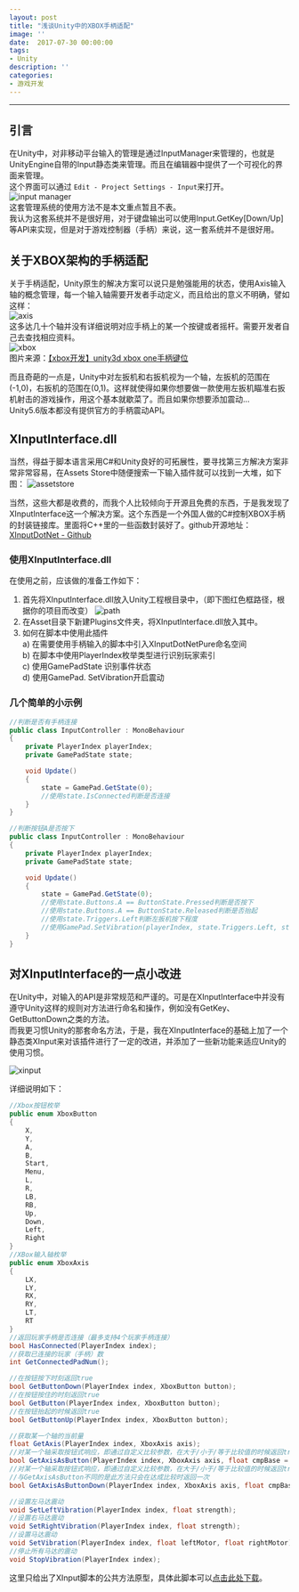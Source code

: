 ```yaml
---
layout: post
title: "浅谈Unity中的XBOX手柄适配"
image: ''
date:  2017-07-30 00:00:00
tags:
- Unity
description: ''
categories:
- 游戏开发
---
```


---
## 引言
在Unity中，对非移动平台输入的管理是通过InputManager来管理的，也就是UnityEngine自带的Input静态类来管理。而且在编辑器中提供了一个可视化的界面来管理。  
这个界面可以通过 ```Edit - Project Settings - Input```来打开。  
![input manager](../assets/img/UnityInput/inputmanagerview.png)  
这套管理系统的使用方法不是本文重点暂且不表。  
我认为这套系统并不是很好用，对于键盘输出可以使用Input.GetKey[Down/Up]等API来实现，但是对于游戏控制器（手柄）来说，这一套系统并不是很好用。

## 关于XBOX架构的手柄适配
关于手柄适配，Unity原生的解决方案可以说只是勉强能用的状态，使用Axis输入轴的概念管理，每一个输入轴需要开发者手动定义，而且给出的意义不明确，譬如这样：  
![axis](../assets/img/UnityInput/axis.png)  
这多达几十个轴并没有详细说明对应手柄上的某一个按键或者摇杆。需要开发者自己去查找相应资料。  
![xbox](../assets/img/UnityInput/xboxinput.jpeg)  
图片来源：[【xbox开发】unity3d xbox one手柄键位](http://www.voidcn.com/blog/egostudio/article/p-5979569.html)

而且奇葩的一点是，Unity中对左扳机和右扳机视为一个轴，左扳机的范围在(-1,0)，右扳机的范围在(0,1)。这样就使得如果你想要做一款使用左扳机瞄准右扳机射击的游戏操作，用这个基本就歇菜了。而且如果你想要添加震动…  
Unity5.6版本都没有提供官方的手柄震动API。

## XInputInterface.dll
当然，得益于脚本语言采用C#和Unity良好的可拓展性，要寻找第三方解决方案非常非常容易，在Assets Store中随便搜索一下输入插件就可以找到一大堆，如下图：
![assetstore](../assets/img/UnityInput/plugins.png)  

当然，这些大都是收费的，而我个人比较倾向于开源且免费的东西，于是我发现了XInputInterface这一个解决方案。这个东西是一个外国人做的C#控制XBOX手柄的封装链接库。里面将C++里的一些函数封装好了。github开源地址：[XInputDotNet - Github](https://github.com/speps/XInputDotNet)  

### 使用XInputInterface.dll
在使用之前，应该做的准备工作如下：

1.	首先将XInputInterface.dll放入Unity工程根目录中，（即下图红色框路径，根据你的项目而改变）
 ![path](../assets/img/UnityInput/path.png)
2.	在Asset目录下新建Plugins文件夹，将XInputInterface.dll放入其中。  
3.	如何在脚本中使用此插件  
    a)	在需要使用手柄输入的脚本中引入XInputDotNetPure命名空间  
    b)	在脚本中使用PlayerIndex枚举类型进行识别玩家索引  
    c)	使用GamePadState 识别事件状态  
    d)	使用GamePad. SetVibration开启震动  

### 几个简单的小示例

```csharp
//判断是否有手柄连接
public class InputController : MonoBehaviour 
{
    private PlayerIndex playerIndex;
    private GamePadState state;

    void Update()
    {
        state = GamePad.GetState(0);
        //使用state.IsConnected判断是否连接
    }
}

//判断按钮A是否按下
public class InputController : MonoBehaviour 
{
    private PlayerIndex playerIndex;
    private GamePadState state;

    void Update()
    {
        state = GamePad.GetState(0);
        //使用state.Buttons.A == ButtonState.Pressed判断是否按下
        //使用state.Buttons.A == ButtonState.Released判断是否抬起
        //使用state.Triggers.Left判断左扳机按下程度
        //使用GamePad.SetVibration(playerIndex, state.Triggers.Left, state.Triggers.Right);调动手柄左右两个震动马达	
    }
}

```

## 对XInputInterface的一点小改进
在Unity中，对输入的API是非常规范和严谨的。可是在XInputInterface中并没有遵守Unity这样的规则对方法进行命名和操作，例如没有GetKey、GetButtonDown之类的方法。  
而我更习惯Unity的那套命名方法，于是，我在XInputInterface的基础上加了一个静态类XInput来对该插件进行了一定的改进，并添加了一些新功能来适应Unity的使用习惯。  

![xinput](../assets/img/UnityInput/xinput.png)

详细说明如下：
```csharp
//Xbox按钮枚举
public enum XboxButton
{
    X,
    Y,
    A,
    B,
    Start,
    Menu,
    L,
    R,
    LB,
    RB,
    Up,
    Down,
    Left,
    Right
}
//XBox输入轴枚举
public enum XboxAxis
{
    LX,
    LY,
    RX,
    RY,
    LT,
    RT
}
//返回玩家手柄是否连接（最多支持4个玩家手柄连接）
bool HasConnected(PlayerIndex index);
//获取已连接的玩家（手柄）数
int GetConnectedPadNum();

//在按钮按下时刻返回true
bool GetButtonDown(PlayerIndex index, XboxButton button);
//在按钮按住的时刻返回true
bool GetButton(PlayerIndex index, XboxButton button);
//在按钮抬起的时候返回true
bool GetButtonUp(PlayerIndex index, XboxButton button);

//获取某一个轴的当前量
float GetAxis(PlayerIndex index, XboxAxis axis);
//对某一个轴采取按钮式响应，即通过自定义比较参数，在大于/小于/等于比较值的时候返回true
bool GetAxisAsButton(PlayerIndex index, XboxAxis axis, float cmpBase = 0, CompareType cmp = CompareType.Greater);
//对某一个轴采取按钮式响应，即通过自定义比较参数，在大于/小于/等于比较值的时候返回true
//与GetAxisAsButton不同的是此方法只会在达成比较时返回一次
bool GetAxisAsButtonDown(PlayerIndex index, XboxAxis axis, float cmpBase = 0, CompareType cmp = CompareType.Greater);

//设置左马达震动
void SetLeftVibration(PlayerIndex index, float strength);
//设置右马达震动
void SetRightVibration(PlayerIndex index, float strength);
//设置马达震动
void SetVibration(PlayerIndex index, float leftMotor, float rightMotor);
//停止所有马达的震动
void StopVibration(PlayerIndex index);

```

这里只给出了XInput脚本的公共方法原型，具体此脚本可以[点击此处下载](../assets/downloadable/XInput.cs)。


